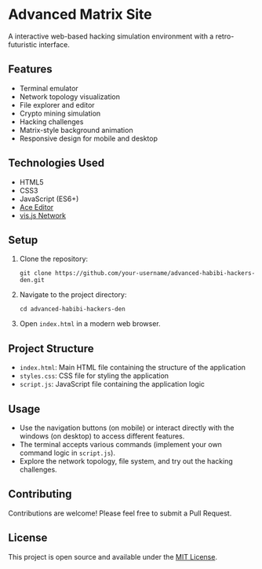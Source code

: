 # Advanced Matrix Site

A interactive web-based hacking simulation environment with a retro-futuristic interface.

## Features

- Terminal emulator
- Network topology visualization
- File explorer and editor
- Crypto mining simulation
- Hacking challenges
- Matrix-style background animation
- Responsive design for mobile and desktop

## Technologies Used

- HTML5
- CSS3
- JavaScript (ES6+)
- [Ace Editor](https://ace.c9.io/)
- [vis.js Network](https://visjs.github.io/vis-network/docs/network/)

## Setup

1. Clone the repository:
   ```
   git clone https://github.com/your-username/advanced-habibi-hackers-den.git
   ```

2. Navigate to the project directory:
   ```
   cd advanced-habibi-hackers-den
   ```

3. Open `index.html` in a modern web browser.

## Project Structure

- `index.html`: Main HTML file containing the structure of the application
- `styles.css`: CSS file for styling the application
- `script.js`: JavaScript file containing the application logic

## Usage

- Use the navigation buttons (on mobile) or interact directly with the windows (on desktop) to access different features.
- The terminal accepts various commands (implement your own command logic in `script.js`).
- Explore the network topology, file system, and try out the hacking challenges.

## Contributing

Contributions are welcome! Please feel free to submit a Pull Request.

## License

This project is open source and available under the [MIT License](LICENSE).

